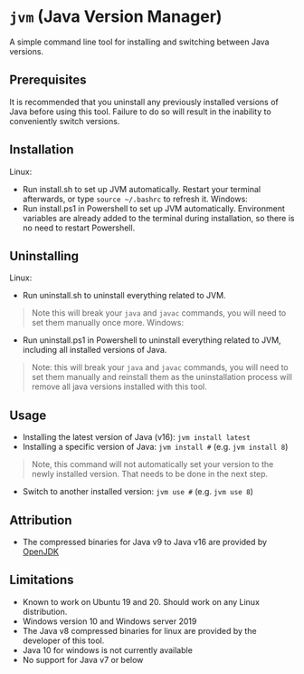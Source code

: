 # `jvm` (Java Version Manager)

A simple command line tool for installing and switching between Java versions.

## Prerequisites

It is recommended that you uninstall any previously installed versions of Java before using this tool. Failure to do so will result in the inability to conveniently switch versions.

## Installation
Linux:
- Run install.sh to set up JVM automatically. Restart your terminal afterwards, or type `source ~/.bashrc` to refresh it.
Windows:
- Run install.ps1 in Powershell to set up JVM automatically. Environment variables are already added to the terminal during installation, so there is no need to restart Powershell.
## Uninstalling
Linux:
- Run uninstall.sh to uninstall everything related to JVM. 
> Note this will break your `java` and `javac` commands, you will need to set them manually once more.
Windows:
- Run uninstall.ps1 in Powershell to uninstall everything related to JVM, including all installed versions of Java. 
> Note: this will break your `java` and `javac` commands, you will need to set them manually and reinstall them as the uninstallation process will remove all java versions installed with this tool.

## Usage
- Installing the latest version of Java (v16): `jvm install latest`
- Installing a specific version of Java: `jvm install #` (e.g. `jvm install 8`)
> Note, this command will not automatically set your version to the newly installed version. That needs to be done in the next step.
- Switch to another installed version: `jvm use #` (e.g. `jvm use 8`)

## Attribution
- The compressed binaries for Java v9 to Java v16 are provided by [OpenJDK](https://openjdk.java.net/)

## Limitations
- Known to work on Ubuntu 19 and 20. Should work on any Linux distribution.
- Windows version 10 and Windows server 2019
- The Java v8 compressed binaries for linux are provided by the developer of this tool. 
- Java 10 for windows is not currently available
- No support for Java v7 or below
